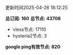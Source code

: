 更新时间2025-04-26 18:12:25

**总订阅: 160**
**总节点: 43708**
- vless节点: 17110
- hysteria2节点: 3

**google ping有效节点: 820**
